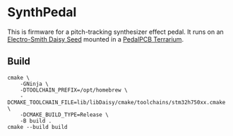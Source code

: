 # SynthPedal

This is firmware for a pitch-tracking synthesizer effect pedal. It runs on an
[Electro-Smith Daisy Seed](https://www.electro-smith.com/daisy/daisy) mounted
in a [PedalPCB Terrarium](https://www.pedalpcb.com/product/pcb351/).

## Build

    cmake \
        -GNinja \
        -DTOOLCHAIN_PREFIX=/opt/homebrew \
        -DCMAKE_TOOLCHAIN_FILE=lib/libDaisy/cmake/toolchains/stm32h750xx.cmake \
        -DCMAKE_BUILD_TYPE=Release \
        -B build .
    cmake --build build
